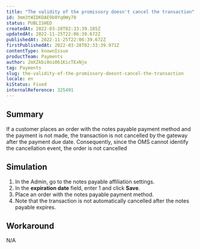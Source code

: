 ```yaml
---
title: "The validity of the promissory doesn't cancel the transaction"
id: 3mm3tWIDKOAE9b0Yq0Wy70
status: PUBLISHED
createdAt: 2022-03-28T02:33:39.185Z
updatedAt: 2022-11-25T22:06:39.672Z
publishedAt: 2022-11-25T22:06:39.672Z
firstPublishedAt: 2022-03-28T02:33:39.971Z
contentType: knownIssue
productTeam: Payments
author: 2mXZkbi0oi061KicTExNjo
tag: Payments
slug: the-validity-of-the-promissory-doesnt-cancel-the-transaction
locale: en
kiStatus: Fixed
internalReference: 325491
---
```


## Summary


If a customer places an order with the notes payable payment method and the payment is not made, the transaction is not cancelled by the gateway after the payment due date. Consequently, since the OMS cannot identify the cancellation event, the order is not cancelled



## Simulation



1. In the Admin, go to the notes payable affiliation settings.
2. In the **expiration date** field, enter 1 and click **Save**.
3. Place an order with the notes payable payment method.
4. Note that the transaction is not automatically cancelled after the notes payable expires.



## Workaround


N/A

